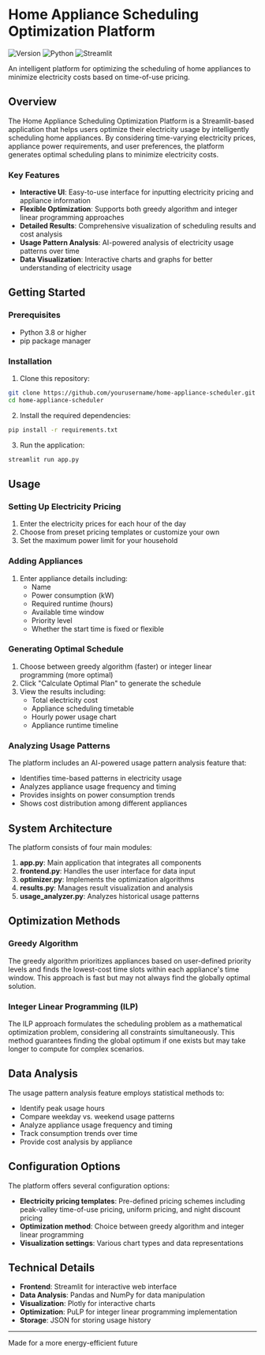 # Home Appliance Scheduling Optimization Platform

![Version](https://img.shields.io/badge/version-1.0.0-blue.svg)
![Python](https://img.shields.io/badge/python-3.8%2B-blue)
![Streamlit](https://img.shields.io/badge/streamlit-1.20.0%2B-red)

An intelligent platform for optimizing the scheduling of home appliances to minimize electricity costs based on time-of-use pricing.

## Overview

The Home Appliance Scheduling Optimization Platform is a Streamlit-based application that helps users optimize their electricity usage by intelligently scheduling home appliances. By considering time-varying electricity prices, appliance power requirements, and user preferences, the platform generates optimal scheduling plans to minimize electricity costs.

### Key Features

- **Interactive UI**: Easy-to-use interface for inputting electricity pricing and appliance information
- **Flexible Optimization**: Supports both greedy algorithm and integer linear programming approaches
- **Detailed Results**: Comprehensive visualization of scheduling results and cost analysis
- **Usage Pattern Analysis**: AI-powered analysis of electricity usage patterns over time
- **Data Visualization**: Interactive charts and graphs for better understanding of electricity usage

## Getting Started

### Prerequisites

- Python 3.8 or higher
- pip package manager

### Installation

1. Clone this repository:
```bash
git clone https://github.com/yourusername/home-appliance-scheduler.git
cd home-appliance-scheduler
```

2. Install the required dependencies:
```bash
pip install -r requirements.txt
```

3. Run the application:
```bash
streamlit run app.py
```

## Usage

### Setting Up Electricity Pricing

1. Enter the electricity prices for each hour of the day
2. Choose from preset pricing templates or customize your own
3. Set the maximum power limit for your household

### Adding Appliances

1. Enter appliance details including:
   - Name
   - Power consumption (kW)
   - Required runtime (hours)
   - Available time window
   - Priority level
   - Whether the start time is fixed or flexible

### Generating Optimal Schedule

1. Choose between greedy algorithm (faster) or integer linear programming (more optimal)
2. Click "Calculate Optimal Plan" to generate the schedule
3. View the results including:
   - Total electricity cost
   - Appliance scheduling timetable
   - Hourly power usage chart
   - Appliance runtime timeline

### Analyzing Usage Patterns

The platform includes an AI-powered usage pattern analysis feature that:
- Identifies time-based patterns in electricity usage
- Analyzes appliance usage frequency and timing
- Provides insights on power consumption trends
- Shows cost distribution among different appliances

## System Architecture

The platform consists of four main modules:

1. **app.py**: Main application that integrates all components
2. **frontend.py**: Handles the user interface for data input
3. **optimizer.py**: Implements the optimization algorithms
4. **results.py**: Manages result visualization and analysis
5. **usage_analyzer.py**: Analyzes historical usage patterns

## Optimization Methods

### Greedy Algorithm

The greedy algorithm prioritizes appliances based on user-defined priority levels and finds the lowest-cost time slots within each appliance's time window. This approach is fast but may not always find the globally optimal solution.

### Integer Linear Programming (ILP)

The ILP approach formulates the scheduling problem as a mathematical optimization problem, considering all constraints simultaneously. This method guarantees finding the global optimum if one exists but may take longer to compute for complex scenarios.

## Data Analysis

The usage pattern analysis feature employs statistical methods to:
- Identify peak usage hours
- Compare weekday vs. weekend usage patterns
- Analyze appliance usage frequency and timing
- Track consumption trends over time
- Provide cost analysis by appliance

## Configuration Options

The platform offers several configuration options:

- **Electricity pricing templates**: Pre-defined pricing schemes including peak-valley time-of-use pricing, uniform pricing, and night discount pricing
- **Optimization method**: Choice between greedy algorithm and integer linear programming
- **Visualization settings**: Various chart types and data representations

## Technical Details

- **Frontend**: Streamlit for interactive web interface
- **Data Analysis**: Pandas and NumPy for data manipulation
- **Visualization**: Plotly for interactive charts
- **Optimization**: PuLP for integer linear programming implementation
- **Storage**: JSON for storing usage history

---

Made for a more energy-efficient future
